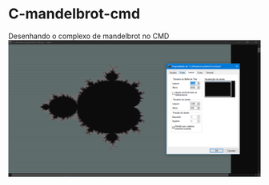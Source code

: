 # C-mandelbrot-cmd
Desenhando o complexo de mandelbrot no CMD  
<img src=https://github.com/isaqueks/C-mandelbrot-cmd/raw/main/mande.png>
